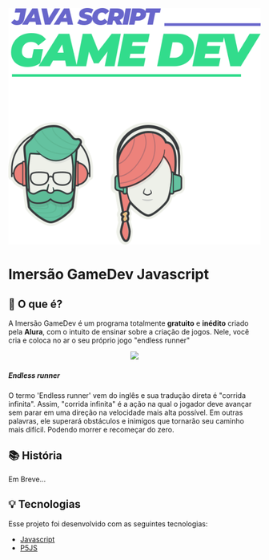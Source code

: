 ![](proj-assets/aluragamedev.svg)
# Imersão GameDev Javascript

## 🤔 O que é? 

A Imersão GameDev é um programa totalmente **gratuito** e **inédito** criado pela **Alura**, com o intuito de ensinar sobre a criação de jogos.
Nele, você cria e coloca no ar o seu próprio jogo "endless runner"

<p align="center">
<img width="600" src="proj-assets/game.gif">
</p>

##### Endless runner 
O  termo 'Endless runner' vem do inglês e sua tradução direta é "corrida infinita". 
Assim, "corrida infinita" é a ação na qual o jogador deve avançar sem parar em uma direção na velocidade mais alta possível. 
Em outras palavras, ele superará obstáculos e inimigos que tornarão seu caminho mais difícil. Podendo morrer e recomeçar do zero.

## 📚 História

Em Breve...

## 💡 Tecnologias

Esse projeto foi desenvolvido com as seguintes tecnologias:

- [Javascript](https://www.javascript.com/)
- [P5JS](https://p5js.org/)